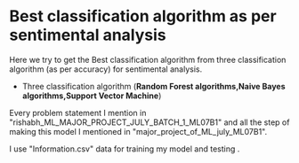 # Best classification algorithm as per sentimental analysis
Here we try to get  the Best classification algorithm from three classification algorithm (as per accuracy) for sentimental analysis.
- Three classification algorithm (**Random Forest algorithms,Naive Bayes algorithms,Support Vector Machine**)

Every problem statement I mention in "rishabh_ML_MAJOR_PROJECT_JULY_BATCH_1_ML07B1" and all the step of making this model I mentioned in "major_project_of_ML_july_ML07B1". 

I use "Information.csv" data for training my model and testing .
